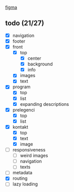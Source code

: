 [figma](https://www.figma.com/design/pCSP39Jy2U1znOhgDJ6PJ5/Eden-2024-www?node-id=0-1&t=3b5dXbIMdRNcQ5iY-0)

## todo (21/27)
- [x] navigation
- [x] footer
- [x] front
  - [x] top
    - [x] center
    - [x] background
    - [x] info
  - [x] images
  - [x] text
- [x] program
  - [x] top
  - [x] list
  - [x] expanding descriptions
- [x] prelegenci
  - [x] top
  - [x] list
- [x] kontakt
  - [x] top
  - [x] text
  - [x] image
- [ ] responsiveness
  - [ ] weird images
  - [ ] navigation
  - [ ] texts
- [ ] metadata
- [x] routing
- [ ] lazy loading
